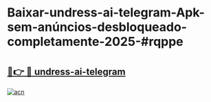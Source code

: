 # Baixar-undress-ai-telegram-Apk-sem-anúncios-desbloqueado-completamente-2025-#rqppe

# <h2><a href="https://ainizakaria.my?title=undress-ai-telegram&ref=24M">🔗👉 🔴 undress-ai-telegram</a></h2>

[![acn](https://github.com/user-attachments/assets/0f9c940e-d8b0-45ae-aac7-cd30a18b3e1c)](https://ainizakaria.my?title=undress-ai-telegram&ref=24M)

